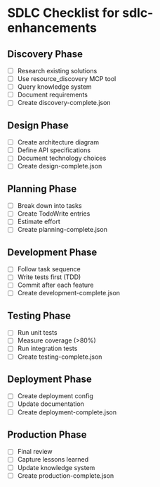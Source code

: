 # SDLC Checklist for sdlc-enhancements

## Discovery Phase
- [ ] Research existing solutions
- [ ] Use resource_discovery MCP tool
- [ ] Query knowledge system
- [ ] Document requirements
- [ ] Create discovery-complete.json

## Design Phase
- [ ] Create architecture diagram
- [ ] Define API specifications
- [ ] Document technology choices
- [ ] Create design-complete.json

## Planning Phase
- [ ] Break down into tasks
- [ ] Create TodoWrite entries
- [ ] Estimate effort
- [ ] Create planning-complete.json

## Development Phase
- [ ] Follow task sequence
- [ ] Write tests first (TDD)
- [ ] Commit after each feature
- [ ] Create development-complete.json

## Testing Phase
- [ ] Run unit tests
- [ ] Measure coverage (>80%)
- [ ] Run integration tests
- [ ] Create testing-complete.json

## Deployment Phase
- [ ] Create deployment config
- [ ] Update documentation
- [ ] Create deployment-complete.json

## Production Phase
- [ ] Final review
- [ ] Capture lessons learned
- [ ] Update knowledge system
- [ ] Create production-complete.json

